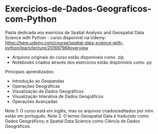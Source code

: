 # Exercicios-de-Dados-Geograficos-com-Python

Pasta dedicada aos exerícios de Spatial Analysis and Geospatial Data Science with Python - curso disponível na Udemy: 
https://here.udemy.com/course/spatial-data-science-with-python/learn/lecture/20169798#overview

* Arquivos originais do curso estão disponíveis como .zip  
* Notebooks criados através dos exercícios estão disponíveis como .py

Principais aprendizados:
* Introdução ao Geopandas
* Operações Geográficas
* Visualização de Dados Geográficos
* Visualização Interativa de Dados Geográficos
* Operações Avançadas

Note 1: O curso está em inglês, mas os arquivos criados/editados por mim estão em português. 
Note 2: O termo Geospatial Data é traduzido como Dados Geográficos; e Spatial Data Science como Ciência de Dados Geográficos.
